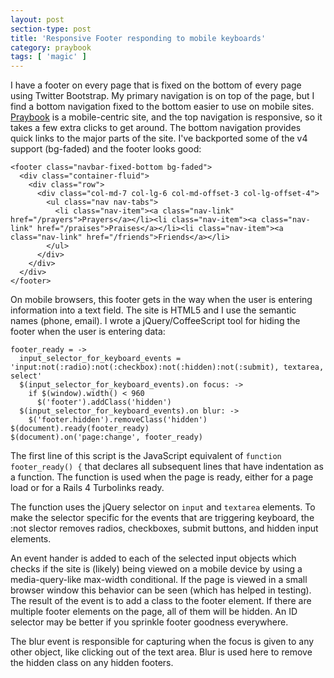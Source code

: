 ```yaml
---
layout: post
section-type: post
title: 'Responsive Footer responding to mobile keyboards'
category: praybook
tags: [ 'magic' ]
---
```


I have a footer on every page that is fixed on the bottom of every page using Twitter Bootstrap.  My primary navigation is on top of the page, but I find a bottom navigation fixed to the bottom easier to use on mobile sites.  [Praybook](http://www.praybook.xyz) is a mobile-centric site, and the top navigation is responsive, so it takes a few extra clicks to get around.  The bottom navigation provides quick links to the major parts of the site.  I've backported some of the v4 support (bg-faded) and the footer looks good:

    <footer class="navbar-fixed-bottom bg-faded">
      <div class="container-fluid">
        <div class="row">
          <div class="col-md-7 col-lg-6 col-md-offset-3 col-lg-offset-4">
            <ul class="nav nav-tabs">
              <li class="nav-item"><a class="nav-link" href="/prayers">Prayers</a></li><li class="nav-item"><a class="nav-link" href="/praises">Praises</a></li><li class="nav-item"><a class="nav-link" href="/friends">Friends</a></li>
            </ul>
          </div>
        </div>
      </div>
    </footer>

On mobile browsers, this footer gets in the way when the user is entering information into a text field.  The site is HTML5 and I use the semantic names (phone, email).  I wrote a jQuery/CoffeeScript tool for hiding the footer when the user is entering data:

    footer_ready = ->
      input_selector_for_keyboard_events = 'input:not(:radio):not(:checkbox):not(:hidden):not(:submit), textarea, select'
      $(input_selector_for_keyboard_events).on focus: ->
        if $(window).width() < 960
          $('footer').addClass('hidden')
      $(input_selector_for_keyboard_events).on blur: ->
        $('footer.hidden').removeClass('hidden')
    $(document).ready(footer_ready)
    $(document).on('page:change', footer_ready)

The first line of this script is the JavaScript equivalent of `function footer_ready() {` that declares all subsequent lines that have indentation as a function.  The function is used when the page is ready, either for a page load or for a Rails 4 Turbolinks ready.  

The function uses the jQuery selector on `input` and `textarea` elements.  To make the selector specific for the events that are triggering keyboard, the :not slector removes radios, checkboxes, submit buttons, and hidden input elements.   

An event hander is added to each of the selected input objects which checks if the site is (likely) being viewed on a mobile device by using a media-query-like max-width conditional.  If the page is viewed in a small browser window this behavior can be seen (which has helped in testing).  The result of the event is to add a class to the footer element.  If there are multiple footer elements on the page, all of them will be hidden.  An ID selector may be better if you sprinkle footer goodness everywhere.

The blur event is responsible for capturing when the focus is given to any other object, like clicking out of the text area.  Blur is used here to remove the hidden class on any hidden footers.   
